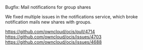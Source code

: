 Bugfix: Mail notifications for group shares

We fixed multiple issues in the notifications service, which broke notification
mails new shares with groups.

https://github.com/owncloud/ocis/pull/4714
https://github.com/owncloud/ocis/issues/4703
https://github.com/owncloud/ocis/issues/4688
